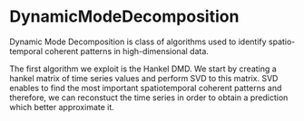 # DynamicModeDecomposition
Dynamic Mode Decomposition is class of algorithms used to identify spatio-temporal coherent patterns in high-dimensional data.

The first algorithm we exploit is the Hankel DMD. We start by creating a hankel matrix of time series values and perform SVD to this matrix. SVD enables to find the most important spatiotemporal coherent patterns and therefore, we can reconstuct the time series in order to obtain a prediction which better approximate it.
